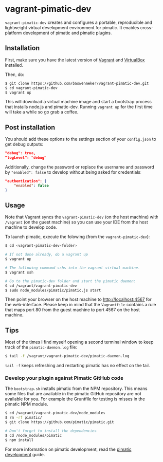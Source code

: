 # vagrant-pimatic-dev
`vagrant-pimatic-dev` creates and configures a portable, reproducible and lightweight virtual development environment for pimatic. It enables cross-platform development of pimatic and pimatic plugins.

## Installation
First, make sure you have the latest version of [Vagrant](http://www.vagrantup.com/downloads.html) and [VirtualBox](https://www.virtualbox.org/wiki/Downloads) installed.

Then, do: 
```bash
$ git clone https://github.com/baswenneker/vagrant-pimatic-dev.git
$ cd vagrant-pimatic-dev
$ vagrant up
```

This will download a virtual machine image and start a bootstrap process that installs node.js and pimatic-dev. Running `vagrant up` for the first time will take a while so go grab a coffee.

## Post installation
You should add these options to the settings section of your `config.json` to get debug outputs:

```json
"debug": true,
"logLevel": "debug"
```

Additionally, change the password or replace the username and password by `"enabled": false` to develop without being asked for credentials:

```json
"authentication": {
    "enabled": false
}
```

## Usage
Note that Vagrant syncs the `vagrant-pimatic-dev` (on the host machine) with `/vagrant` (on the guest machine) so you can use your IDE from the host machine to develop code.

To launch pimatic, execute the folowing (from the `vagrant-pimatic-dev`):

```bash
$ cd <vagrant-pimatic-dev-folder>

# If not done already, do a vagrant up
$ vagrant up 

# The following command sshs into the vagrant virtual machine.
$ vagrant ssh

# Go to the pimatic-dev folder and start the pimatic daemon:
$ cd /vagrant/vagrant-pimatic-dev
$ sudo node_modules/pimatic/pimatic.js start
```

Then point your browser on the host machine to [http://localhost:4567](http://localhost:4567) for the web-interface. Please keep in mind that the `Vagrantfile` contains a rule that maps port 80 from the guest machine to port 4567 on the host machine.

## Tips
Most of the times I find myself opening a second terminal window to keep track of the `pimatic-daemon.log` file:

```bash
$ tail -f /vagrant/vagrant-pimatic-dev/pimatic-daemon.log
```

`tail -f` keeps refreshing and restarting pimatic has no effect on the tail.

### Develop your plugin against Pimatic GitHub code
The `bootstrap.sh` installs pimatic from the NPM repository. This means some files that are available in the pimatic GitHub repository are not available for you. For example the Gruntfile for testing is misses in the pimatic NPM module.

```bash
$ cd /vagrant/vagrant-pimatic-dev/node_modules
$ rm -rf pimatic/
$ git clone https://github.com/pimatic/pimatic.git

# Don't forget to install the dependencies
$ cd /node_modules/pimatic
$ npm install
```

For more information on pimatic development, read the [pimatic development](http://pimatic.org/guide/development) guide.




